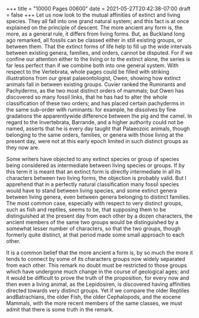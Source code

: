 +++
title = "10000 Pages 00600"
date = 2021-05-27T20:42:38-07:00
draft = false
+++
Let us now look to the mutual affinities of extinct and living species. They all fall into one grand natural system; and this fact is at once explained on the principle of descent. The more ancient any form is, the more, as a general rule, it differs from living forms. But, as Buckland long ago remarked, all fossils can be classed either in still existing groups, or between them. That the extinct forms of life help to fill up the wide intervals between existing genera, families, and orders, cannot be disputed. For if we confine our attention either to the living or to the extinct alone, the series is far less perfect than if we combine both into one general system. With respect to the Vertebrata, whole pages could be filled with striking illustrations from our great palaeontologist, Owen, showing how extinct animals fall in between existing groups. Cuvier ranked the Ruminants and Pachyderms, as the two most distinct orders of mammals; but Owen has discovered so many fossil links, that he has had to alter the whole classification of these two orders; and has placed certain pachyderms in the same sub-order with ruminants: for example, he dissolves by fine gradations the apparentlywide difference between the pig and the camel. In regard to the Invertebrata, Barrande, and a higher authority could not be named, asserts that he is every day taught that Palaeozoic animals, though belonging to the same orders, families, or genera with those living at the present day, were not at this early epoch limited in such distinct groups as they now are.

Some writers have objected to any extinct species or group of species being considered as intermediate between living species or groups. If by this term it is meant that an extinct form is directly intermediate in all its characters between two living forms, the objection is probably valid. But I apprehend that in a perfectly natural classification many fossil species would have to stand between living species, and some extinct genera between living genera, even between genera belonging to distinct families. The most common case, especially with respect to very distinct groups, such as fish and reptiles, seems to be, that supposing them to be distinguished at the present day from each other by a dozen characters, the ancient members of the same two groups would be distinguished by a somewhat lesser number of characters, so that the two groups, though formerly quite distinct, at that period made some small approach to each other.

It is a common belief that the more ancient a form is, by so much the more it tends to connect by some of its characters groups now widely separated from each other. This remark no doubt must be restricted to those groups which have undergone much change in the course of geological ages; and it would be difficult to prove the truth of the proposition, for every now and then even a living animal, as the Lepidosiren, is discovered having affinities directed towards very distinct groups. Yet if we compare the older Reptiles andBatrachians, the older Fish, the older Cephalopods, and the eocene Mammals, with the more recent members of the same classes, we must admit that there is some truth in the remark.
